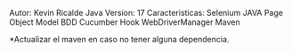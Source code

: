 Autor: Kevin Ricalde
Java Version: 17
Caracteristicas:
    Selenium
    JAVA
    Page Object Model
    BDD Cucumber
    Hook
    WebDriverManager
    Maven

*Actualizar el maven en caso no tener alguna dependencia.
